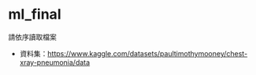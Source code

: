 # ml_final
請依序讀取檔案

- 資料集：https://www.kaggle.com/datasets/paultimothymooney/chest-xray-pneumonia/data

